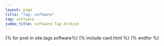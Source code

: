 ```yaml
---
layout: page
title: "Tag: software"
tag: software
jumbo_title: software Tag Archive
---
```

<div class="row">
{% for post in site.tags.software%}
{% include card.html %}
{% endfor %}
</div>